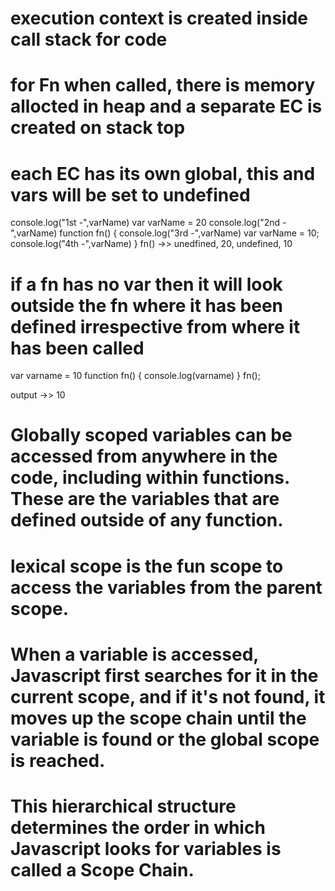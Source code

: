 # execution context is created inside call stack for code
# for Fn when called, there is memory allocted in heap and a separate EC is created on stack top 
# each EC has its own global, this and vars will be set to undefined


console.log("1st -",varName)
var varName = 20
console.log("2nd -",varName)
function fn() {
    console.log("3rd -",varName)
    var varName = 10;
    console.log("4th -",varName)
}
fn()  ->> unedfined, 20, undefined, 10

# if a fn has no var then it will look outside the fn where it has been defined irrespective from where it has been called

var varname = 10
function fn() {
    console.log(varname)
}
fn();

output ->> 10

# Globally scoped variables can be accessed from anywhere in the code, including within functions. These are the variables that are defined outside of any function.
# lexical scope is the fun scope to access the variables from the parent scope.
#  When a variable is accessed, Javascript first searches for it in the current scope, and if it's not found, it moves up the scope chain until the variable is found or the global scope is reached.
# This hierarchical structure determines the order in which Javascript looks for variables is called a Scope Chain.